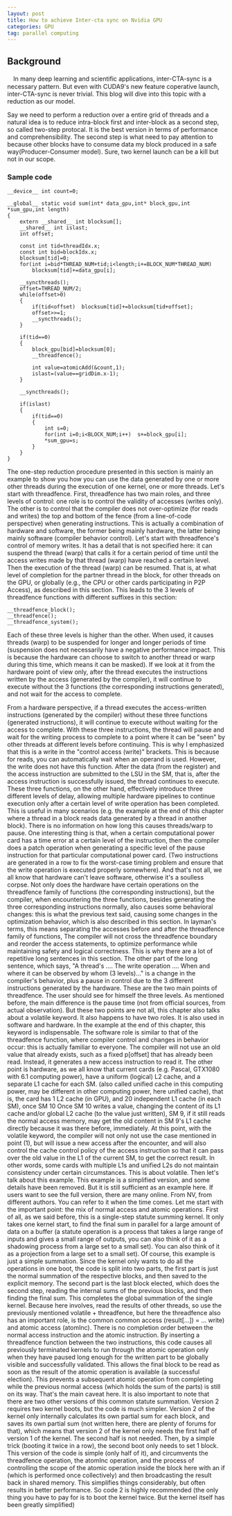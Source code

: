```yaml
---
layout: post
title: How to achieve Inter-cta sync on Nvidia GPU
categories: GPU
tag: parallel computing
---   
```

## Background

　In many deep learning and scientific applications, inter-CTA-sync is a necessary pattern. But 
even with CUDA9's new feature coperative launch, inter-CTA-sync is never trivial. This blog will dive into this topic with a reduction as our model. 

 Say we need to perform a reduction over a entire grid of threads and a natural idea is to reduce intra-block first and inter-block as a second step, so called two-step protocal. It is the best version in terms of performance and comprehensibility. The second step is what need to pay attention to because other blocks have to consume data my block produced in a safe way(Producer-Consumer model). Sure, two kernel launch can be a kill but not in our scope.   

<!--more-->

### Sample code

```
__device__ int count=0;
 
__global__ static void sum(int* data_gpu,int* block_gpu,int *sum_gpu,int length)
{
    extern __shared__ int blocksum[];
    __shared__ int islast;
    int offset;
 
    const int tid=threadIdx.x;
    const int bid=blockIdx.x;
    blocksum[tid]=0;
    for(int i=bid*THREAD_NUM+tid;i<length;i+=BLOCK_NUM*THREAD_NUM)
        blocksum[tid]+=data_gpu[i];
 
    __syncthreads();
    offset=THREAD_NUM/2;
    while(offset>0)
    {
        if(tid<offset)  blocksum[tid]+=blocksum[tid+offset];
        offset>>=1;
        __syncthreads();
    }
 
    if(tid==0)
    {
        block_gpu[bid]=blocksum[0];
        __threadfence();
 
        int value=atomicAdd(&count,1);
        islast=(value==gridDim.x-1);
    }
 
    __syncthreads();
 
    if(islast)
    {
        if(tid==0)
        {
            int s=0;
            for(int i=0;i<BLOCK_NUM;i++)  s+=block_gpu[i];
            *sum_gpu=s;
        }
    }
}

```




The one-step reduction procedure presented in this section is mainly an example to show you how you can use the data generated by one or more other threads during the execution of one kernel, one or more threads. Let's start with threadfence. First, threadfence has two main roles, and three levels of control: one role is to control the validity of accesses (writes only). The other is to control that the compiler does not over-optimize (for reads and writes) the top and bottom of the fence (from a line-of-code perspective) when generating instructions. This is actually a combination of hardware and software, the former being mainly hardware, the latter being mainly software (compiler behavior control). Let's start with threadfence's control of memory writes. It has a detail that is not specified here: it can suspend the thread (warp) that calls it for a certain period of time until the access writes made by that thread (warp) have reached a certain level. Then the execution of the thread (warp) can be resumed. That is, at what level of completion for the partner thread in the block, for other threads on the GPU, or globally (e.g., the CPU or other cards participating in P2P Access), as described in this section. This leads to the 3 levels of threadfence functions with different suffixes in this section:
```
__threadfence_block();
__threadfence();
__threadfence_system();
```
Each of these three levels is higher than the other. When used, it causes threads (warp) to be suspended for longer and longer periods of time (suspension does not necessarily have a negative performance impact. This is because the hardware can choose to switch to another thread or warp during this time, which means it can be masked). If we look at it from the hardware point of view only, after the thread executes the instructions written by the access (generated by the compiler), it will continue to execute without the 3 functions (the corresponding instructions generated), and not wait for the access to complete.

From a hardware perspective, if a thread executes the access-written instructions (generated by the compiler) without these three functions (generated instructions), it will continue to execute without waiting for the access to complete. With these three instructions, the thread will pause and wait for the writing process to complete to a point where it can be "seen" by other threads at different levels before continuing. This is why I emphasized that this is a write in the "control access (write)" brackets. This is because for reads, you can automatically wait when an operand is used. However, the write does not have this function. After the data (from the register) and the access instruction are submitted to the LSU in the SM, that is, after the access instruction is successfully issued, the thread continues to execute. These three functions, on the other hand, effectively introduce three different levels of delay, allowing multiple hardware pipelines to continue execution only after a certain level of write operation has been completed. This is useful in many scenarios (e.g. the example at the end of this chapter where a thread in a block reads data generated by a thread in another block). There is no information on how long this causes threads/warp to pause. One interesting thing is that, when a certain computational power card has a time error at a certain level of the instruction, then the compiler does a patch operation when generating a specific level of the pause instruction for that particular computational power card. (Two instructions are generated in a row to fix the worst-case timing problem and ensure that the write operation is executed properly somewhere).
And that's not all, we all know that hardware can't leave software, otherwise it's a soulless corpse. Not only does the hardware have certain operations on the threadfence family of functions (the corresponding instructions), but the compiler, when encountering the three functions, besides generating the three corresponding instructions normally, also causes some behavioral changes: this is what the previous text said, causing some changes in the optimization behavior, which is also described in this section. In layman's terms, this means separating the accesses before and after the threadfence family of functions,
The compiler will not cross the threadfence boundary and reorder the access statements,
to optimize performance while maintaining safety and logical correctness. This is why there are a lot of repetitive long sentences in this section.
The other part of the long sentence, which says, "A thread's .... The write operation .... When and where it can be observed by whom (3 levels)..." is a change in the compiler's behavior, plus a pause in control due to the 3 different instructions generated by the hardware. These are the two main points of threadfence. The user should see for himself the three levels. As mentioned before, the main difference is the pause time (not from official sources, from actual observation).
But these two points are not all, this chapter also talks about a volatile keyword.
It also happens to have two roles. It is also used in software and hardware. In the example at the end of this chapter, this keyword is indispensable. The software role is similar to that of the threadfence function, where compiler control and changes in behavior occur: this is actually familiar to everyone.
The compiler will not use an old value that already exists, such as a fixed p[offset] that has already been read. Instead, it generates a new access instruction to read it. The other point is hardware, as we all know that current cards (e.g. Pascal, GTX1080 with 6.1 computing power), have a uniform (logical) L2 cache, and a separate L1 cache for each SM. (also called unified cache in this computing power, may be different in other computing power, here unified cache), that is, the card has 1 L2 cache (in GPU), and 20 independent L1 cache (in each SM), once SM 10 Once SM 10 writes a value, changing the content of its L1 cache and/or global L2 cache (to the value just written), SM 9, if it still reads the normal access memory, may get the old content in SM 9's L1 cache directly because it was there before, immediately. At this point, with the volatile keyword, the compiler will not only not use the case mentioned in point (1), but will issue a new access after the encounter, and will also control the cache control policy of the access instruction so that it can pass over the old value in the L1 of the current SM, to get the correct result. In other words, some cards with multiple L1s and unified L2s do not maintain consistency under certain circumstances. This is about volatile.
Then let's talk about this example. This example is a simplified version, and some details have been removed. But it is still sufficient as an example here. If users want to see the full version, there are many online. From NV, from different authors. You can refer to it when the time comes. Let me start with the important point: the mix of normal access and atomic operations. First of all, as we said before, this is a single-step statute summing kernel. It only takes one kernel start, to find the final sum in parallel for a large amount of data on a buffer (a statute operation is a process that takes a large range of inputs and gives a small range of outputs, you can also think of it as a shadowing process from a large set to a small set). You can also think of it as a projection from a large set to a small set). Of course, this example is just a simple summation. Since the kernel only wants to do all the operations in one boot, the code is split into two parts, the first part is just the normal summation of the respective blocks, and then saved to the explicit memory. The second part is the last block elected, which does the second step, reading the internal sums of the previous blocks, and then finding the final sum. This completes the global summation of the single kernel. Because here involves, read the results of other threads, so use the previously mentioned volatile + threadfence, but here the threadfence also has an important role, is the common common access (result[...]) = ... write) and atomic access (atomInc). There is no completion order between the normal access instruction and the atomic instruction. By inserting a threadfence function between the two instructions, this code causes all previously terminated kernels to run through the atomic operation only when they have paused long enough for the written part to be globally visible and successfully validated. This allows the final block to be read as soon as the result of the atomic operation is available (a successful election). This prevents a subsequent atomic operation from completing while the previous normal access (which holds the sum of the parts) is still on its way. That's the main caveat here.
It is also important to note that there are two other versions of this common statute summation. Version 2 requires two kernel boots, but the code is much simpler. Version 2 of the kernel only internally calculates its own partial sum for each block, and saves its own partial sum (not written here, there are plenty of forums for that), which means that version 2 of the kernel only needs the first half of version 1 of the kernel. The second half is not needed. Then, by a simple trick (booting it twice in a row), the second boot only needs to set 1 block. This version of the code is simple (only half of it), and circumvents the threadfence operation, the atomInc operation, and the process of controlling the scope of the atomic operation inside the block here with an if (which is performed once collectively) and then broadcasting the result back in shared memory. This simplifies things considerably, but often results in better performance. So code 2 is highly recommended (the only thing you have to pay for is to boot the kernel twice. But the kernel itself has been greatly simplified)

